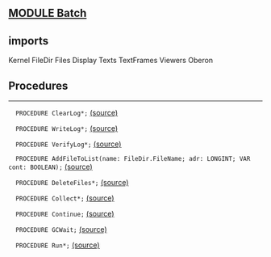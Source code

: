 
## [MODULE Batch](https://github.com/io-core/System/blob/main/Batch.Mod)

  ## imports
 Kernel FileDir Files Display Texts TextFrames Viewers Oberon
## Procedures
---

`  PROCEDURE ClearLog*;` [(source)](https://github.com/io-core/System/blob/main/Batch.Mod#L33)


`  PROCEDURE WriteLog*;` [(source)](https://github.com/io-core/System/blob/main/Batch.Mod#L41)


`  PROCEDURE VerifyLog*;` [(source)](https://github.com/io-core/System/blob/main/Batch.Mod#L74)


`  PROCEDURE AddFileToList(name: FileDir.FileName; adr: LONGINT; VAR cont: BOOLEAN);` [(source)](https://github.com/io-core/System/blob/main/Batch.Mod#L123)


`  PROCEDURE DeleteFiles*;` [(source)](https://github.com/io-core/System/blob/main/Batch.Mod#L150)


`  PROCEDURE Collect*;` [(source)](https://github.com/io-core/System/blob/main/Batch.Mod#L174)


`  PROCEDURE Continue;` [(source)](https://github.com/io-core/System/blob/main/Batch.Mod#L180)


`  PROCEDURE GCWait;` [(source)](https://github.com/io-core/System/blob/main/Batch.Mod#L214)


`  PROCEDURE Run*;` [(source)](https://github.com/io-core/System/blob/main/Batch.Mod#L230)


